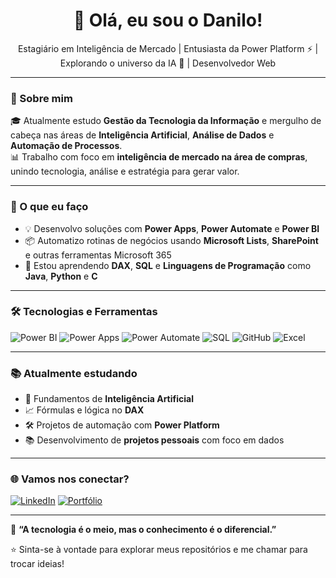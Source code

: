 <h1 align="center">👋 Olá, eu sou o Danilo!</h1>
<p align="center">
  Estagiário em Inteligência de Mercado | Entusiasta da Power Platform ⚡ | Explorando o universo da IA 🤖 | Desenvolvedor Web
</p>

---

### 🧠 Sobre mim

🎓 Atualmente estudo **Gestão da Tecnologia da Informação** e mergulho de cabeça nas áreas de **Inteligência Artificial**, **Análise de Dados** e **Automação de Processos**.  
📊 Trabalho com foco em **inteligência de mercado na área de compras**, unindo tecnologia, análise e estratégia para gerar valor.

---

### 💼 O que eu faço

- 💡 Desenvolvo soluções com **Power Apps**, **Power Automate** e **Power BI**
- 📦 Automatizo rotinas de negócios usando **Microsoft Lists**, **SharePoint** e outras ferramentas Microsoft 365
- 🧮 Estou aprendendo **DAX**, **SQL** e **Linguagens de Programação** como **Java**, **Python** e **C**

---

### 🛠️ Tecnologias e Ferramentas

![Power BI](https://img.shields.io/badge/Power%20BI-F2C811?style=for-the-badge&logo=powerbi&logoColor=black)
![Power Apps](https://img.shields.io/badge/Power%20Apps-742774?style=for-the-badge&logo=powerapps&logoColor=white)
![Power Automate](https://img.shields.io/badge/Power%20Automate-0078D4?style=for-the-badge&logo=powerautomate&logoColor=white)
![SQL](https://img.shields.io/badge/SQL-336791?style=for-the-badge&logo=postgresql&logoColor=white)
![GitHub](https://img.shields.io/badge/GitHub-121013?style=for-the-badge&logo=github&logoColor=white)
![Excel](https://img.shields.io/badge/Excel-217346?style=for-the-badge&logo=microsoft-excel&logoColor=white)

---

### 📚 Atualmente estudando

- 📘 Fundamentos de **Inteligência Artificial**
- 📈 Fórmulas e lógica no **DAX**
- 🛠️ Projetos de automação com **Power Platform**
- 📚 Desenvolvimento de **projetos pessoais** com foco em dados

---

### 🌐 Vamos nos conectar?

[![LinkedIn](https://img.shields.io/badge/LinkedIn-%230077B5.svg?style=for-the-badge&logo=linkedin&logoColor=white)](https://www.linkedin.com/in/seu-usuario/)
[![Portfólio](https://img.shields.io/badge/Portfólio-000?style=for-the-badge&logo=vercel&logoColor=white)](https://seu-portfolio.com)

---

📌 **“A tecnologia é o meio, mas o conhecimento é o diferencial.”**

⭐ Sinta-se à vontade para explorar meus repositórios e me chamar para trocar ideias!
